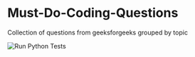 # Must-Do-Coding-Questions
Collection of questions from geeksforgeeks grouped by topic

![Run Python Tests](https://github.com/Manug-github/Must-Do-Coding-Questions/workflows/Run%20Python%20Tests/badge.svg?branch=main)
